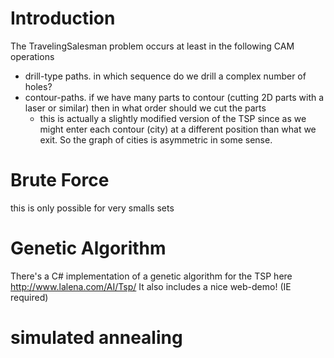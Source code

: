 # Introduction #

The TravelingSalesman problem occurs at least in the following CAM operations
  * drill-type paths. in which sequence do we drill a complex number of holes?
  * contour-paths. if we have many parts to contour (cutting 2D parts with a laser or similar) then in what order should we cut the parts
    * this is actually a slightly modified version of the TSP since as we might enter each contour (city) at a different position than what we exit. So the graph of cities is asymmetric in some sense.

# Brute Force #
this is only possible for very smalls sets
# Genetic Algorithm #
There's a C# implementation of a genetic algorithm for the TSP here http://www.lalena.com/AI/Tsp/
It also includes a nice web-demo! (IE required)
# simulated annealing #